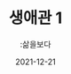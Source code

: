 ---
title: 생애관 1
subtitle: ":삶을보다"
date: 2021-12-21
summary: 터치스크린을 이용해 사진, 신문기사, 영상증언 등 피해자들의 삶에 대한 기록을 보다 상세히 살펴본다. 터치스크린을 통해 서른 분의 할머니들을 손 끝 하나로 만나볼 수 있다.
weight: 3
image: https://wwm3.s3.ap-northeast-2.amazonaws.com/exhibition/(3)2층/생애관1/LHS_0808.jpg
layout: view01
resources:
- partial_layout: horizontal-4
  components: 
    - name: 강덕경
      params:
        icon: photo
      src: https://wwm3.s3.ap-northeast-2.amazonaws.com/exhibition/ex-02/스크린샷+2021-10-14+오후+10.33.26.png
      description: Lorem, ipsum dolor sit amet consectetur adipisicing elit. Cumque praesentium nisi officiis maiores quia sapiente totam omnis vel sequi corporis ipsa incidunt reprehenderit recusandae maxime perspiciatis iste placeat architecto, mollitia delectus ut ab quibusdam. 
      target: /items/ex-02/생애관/할머니들/강덕경/
    - name: 강일출
      params:
        icon: photo
      src: https://wwm3.s3.ap-northeast-2.amazonaws.com/exhibition/ex-02/스크린샷+2021-10-14+오후+10.33.26.png
      description: Lorem, ipsum dolor sit amet consectetur adipisicing elit. Cumque praesentium nisi officiis maiores quia sapiente totam omnis vel sequi corporis ipsa incidunt reprehenderit recusandae maxime perspiciatis iste placeat architecto, mollitia delectus ut ab quibusdam. 
      target: /items/exhibition/exbition01/s2-item1 
    - name: 공정엽
      params:
        icon: photo
      src: https://wwm3.s3.ap-northeast-2.amazonaws.com/exhibition/ex-02/스크린샷+2021-10-14+오후+10.33.26.png
      description: Lorem, ipsum dolor sit amet consectetur adipisicing elit. Cumque praesentium nisi officiis maiores quia sapiente totam omnis vel sequi corporis ipsa incidunt reprehenderit recusandae maxime perspiciatis iste placeat architecto, mollitia delectus ut ab quibusdam. 
      target: /items/exhibition/exbition01/s2-item1 
    - name: 길원옥
      params:
        icon: photo
      src: https://wwm3.s3.ap-northeast-2.amazonaws.com/exhibition/ex-02/스크린샷+2021-10-14+오후+10.33.26.png
      description: Lorem, ipsum dolor sit amet consectetur adipisicing elit. Cumque praesentium nisi officiis maiores quia sapiente totam omnis vel sequi corporis ipsa incidunt reprehenderit recusandae maxime perspiciatis iste placeat architecto, mollitia delectus ut ab quibusdam. 
      target: /items/exhibition/exbition01/s2-item                     
---